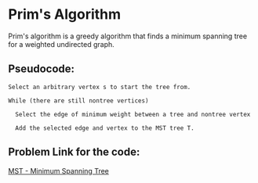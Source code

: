 # Prim's Algorithm
Prim's algorithm is a greedy algorithm that finds a minimum spanning tree for a weighted undirected graph. 


## Pseudocode:
```
Select an arbitrary vertex s to start the tree from.

While (there are still nontree vertices)
  
  Select the edge of minimum weight between a tree and nontree vertex
  
  Add the selected edge and vertex to the MST tree T.

```
## Problem Link for the code:
[MST - Minimum Spanning Tree](https://www.spoj.com/problems/MST/)

